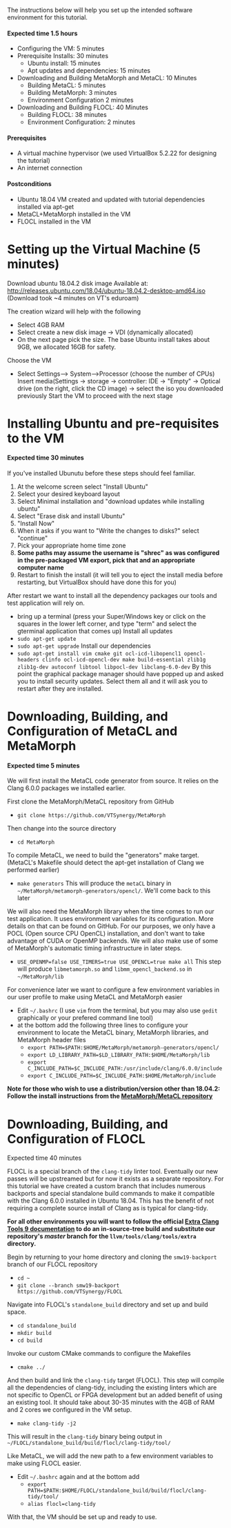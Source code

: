 The instructions below will help you set up the intended software environment for this tutorial.

#### Expected time 1.5 hours
* Configuring the VM: 5 minutes
* Prerequisite Installs: 30 minutes
    * Ubuntu install: 15 minutes
	* Apt updates and dependencies: 15 minutes
* Downloading and Building MetaMorph and MetaCL: 10 Minutes
    * Building MetaCL: 5 minutes
	* Building MetaMorph: 3 minutes
	* Environment Configuration 2 minutes
* Downloading and Building FLOCL: 40 Minutes
    * Building FLOCL: 38 minutes
	* Environment Configuration: 2 minutes

#### Prerequisites
* A virtual machine hypervisor (we used VirtualBox 5.2.22 for designing the tutorial)
* An internet connection

#### Postconditions
* Ubuntu 18.04 VM created and updated with tutorial dependencies installed via apt-get
* MetaCL+MetaMorph installed in the VM
* FLOCL installed in the VM

# Setting up the Virtual Machine (5 minutes)
Download ubuntu 18.04.2 disk image
Available at: http://releases.ubuntu.com/18.04/ubuntu-18.04.2-desktop-amd64.iso (Download took ~4 minutes on VT's eduroam)

The creation wizard will help with the following
* Select 4GB RAM
* Select create a new disk image -> VDI (dynamically allocated)
* On the next page pick the size. The base Ubuntu install takes about 9GB, we allocated 16GB for safety.


Choose the VM
* Select Settings--> System-->Processor (choose the number of CPUs)
Insert media(Settings -> storage -> controller: IDE -> "Empty" -> Optical drive (on the right, click the CD image) -> select the iso you downloaded previously
Start the VM to proceed with the next stage

# Installing Ubuntu and pre-requisites to the VM
#### Expected time 30 minutes

If you've installed Ubunutu before these steps should feel familiar.
1. At the welcome screen select "Install Ubuntu"
2. Select your desired keyboard layout
3. Select Minimal installation and "download updates while installing ubuntu"
4. Select "Erase disk and install Ubuntu"
5. "Install Now"
6. When it asks if you want to "Write the changes to disks?" select "continue"
7. Pick your appropriate home time zone
8. **Some paths may assume the username is "shrec" as was configured in the pre-packaged VM export, pick that and an appropriate computer name**
9. Restart to finish the install (it will tell you to eject the install media before restarting, but VirtualBox should have done this for you)

After restart we want to install all the dependency packages our tools and test application will rely on.
* bring up a terminal (press your Super/Windows key or click on the squares in the lower left corner, and type "term" and select the gterminal application that comes up)
Install all updates
* `sudo apt-get update` 
* `sudo apt-get upgrade`
Install our dependencies
* `sudo apt-get install vim cmake git ocl-icd-libopencl1 opencl-headers clinfo ocl-icd-opencl-dev make build-essential zlib1g zlib1g-dev autoconf libtool libpocl-dev libclang-6.0-dev`
By this point the graphical package manager should have popped up and asked you to install security updates. Select them all and it will ask you to restart after they are installed.

# Downloading, Building, and Configuration of MetaCL and MetaMorph
#### Expected time 5 minutes
We will first install the MetaCL code generator from source. It relies on the Clang 6.0.0 packages we installed earlier.

First clone the MetaMorph/MetaCL repository from GitHub
* `git clone https://github.com/VTSynergy/MetaMorph`

Then change into the source directory
* `cd MetaMorph`

To compile MetaCL, we need to build the "generators" make target. (MetaCL's Makefile should detect the apt-get installation of Clang we performed earlier)
* `make generators`
This will produce the `metaCL` binary in `~/MetaMorph/metamorph-generators/opencl/`. We'll come back to this later

We will also need the MetaMorph library when the time comes to run our test application. It uses environment variables for its configuration. More details on that can be found on GitHub. For our purposes, we only have a POCL (Open source CPU OpenCL) installation, and don't want to take advantage of CUDA or OpenMP backends. We will also make use of some of MetaMorph's automatic timing infrastructure in later steps.
* `USE_OPENMP=false USE_TIMERS=true USE_OPENCL=true make all`
This step will produce `libmetamorph.so` and `libmm_opencl_backend.so` in `~/MetaMorph/lib`

For convenience later we want to configure a few environment variables in our user profile to make using MetaCL and MetaMorph easier
* Edit `~/.bashrc` (I use `vim` from the terminal, but you may also use `gedit` graphically or your prefered command line tool)
* at the bottom add the following three lines to configure your environment to locate the MetaCL binary, MetaMorph libraries, and MetaMorph header files
    * `export PATH=$PATH:$HOME/MetaMorph/metamorph-generators/opencl/`
    * `export LD_LIBRARY_PATH=$LD_LIBRARY_PATH:$HOME/MetaMorph/lib`
    * `export C_INCLUDE_PATH=$C_INCLUDE_PATH:/usr/include/clang/6.0.0/include`
    * `export C_INCLUDE_PATH=$C_INCLUDE_PATH:$HOME/MetaMorph/include`

**Note for those who wish to use a distribution/version other than 18.04.2: Follow the install instructions from the [MetaMorph/MetaCL repository](https://github.com/vtsynergy/MetaMorph/tree/master/metamorph-generators/opencl/docs/tutorials)**

# Downloading, Building, and Configuration of FLOCL
Expected time 40 minutes

FLOCL is a special branch of the `clang-tidy` linter tool. Eventually our new passes will be upstreamed but for now it exists as a separate repository. For this tutorial we have created a custom branch that includes numerous backports and special standalone build commands to make it compatible with the Clang 6.0.0 installed in Ubuntu 18.04. This has the benefit of not requiring a complete source install of Clang as is typical for clang-tidy.

**For all other environments you will want to follow the official [Extra Clang Tools 9 documentation](https://clang.llvm.org/extra/clang-tidy/Contributing.html) to do an in-source-tree build and substitute our repository's _master_ branch for the `llvm/tools/clang/tools/extra` directory.**

Begin by returning to your home directory and cloning the `smw19-backport` branch of our FLOCL repository
* `cd ~`
* `git clone --branch smw19-backport https://github.com/VTSynergy/FLOCL`

Navigate into FLOCL's `standalone_build` directory and set up and build space.
* `cd standalone_build`
* `mkdir build`
* `cd build`

Invoke our custom CMake commands to configure the Makefiles
* `cmake ../`

And then build and link the `clang-tidy` target (FLOCL). This step will compile all the dependencies of clang-tidy, including the existing linters which are not specific to OpenCL or FPGA development but an added benefit of using an existing tool. It should take about 30-35 minutes with the 4GB of RAM and 2 cores we configured in the VM setup.
* `make clang-tidy -j2`

This will result in the `clang-tidy` binary being output in `~/FLOCL/standalone_build/build/flocl/clang-tidy/tool/`

Like MetaCL, we will add the new path to a few environment variables to make using FLOCL easier.
* Edit `~/.bashrc` again and at the bottom add
    * `export PATH=$PATH:$HOME/FLOCL/standalone_build/build/flocl/clang-tidy/tool/`
	* `alias flocl=clang-tidy`

With that, the VM should be set up and ready to use.
